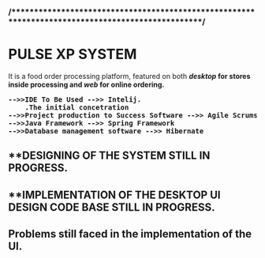 <h3>/*************************************************************************************************/</h3>


 <h1>PULSE XP SYSTEM</h1> 
 
 <p>It is a food order processing platform, featured on both <b><i>desktop</i><b> for stores inside processing and <b><i>web</i><b> for online ordering.</p>

<pre>
-->>IDE To Be Used -->> Intelij.
    .The initial concetration
-->>Project production to Success Software -->> Agile Scrums
-->>Java Framework -->> Spring Framework
-->>Database management software -->> Hibernate
</pre>

<h2>**DESIGNING OF THE SYSTEM STILL IN PROGRESS.</h2>

<h2>**IMPLEMENTATION OF THE DESKTOP UI DESIGN CODE BASE STILL IN PROGRESS.</h2>

<h2>Problems still faced in the implementation of the UI.</h2>


